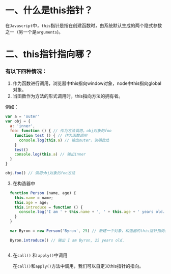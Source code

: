 # 一、什么是this指针？

在`Javascript`中，`this`指针是指在创建函数时，由系统默认生成的两个隐式参数之一（另一个是`arguments`)。

# 二、this指针指向哪？
### 有以下四种情况：

1. 作为函数进行调用，浏览器中this指向window对象，node中this指向global对象。
2. 当函数作为方法的形式调用时，this指向方法的拥有者。

例如：
```javascript
var a = 'outer'
var obj = {
  a: 'inner',
  foo: function () { // 作为方法调用，obj对象的foo
    function test () { // 作为函数调用
      console.log(this.a) // 输出outer，说明此处
    }
    test()
    console.log(this.a) // 输出inner
  }
}

obj.foo() // 调用obj对象的foo方法

```
3. 在构造器中

```javascript
  function Person (name, age) {
    this.name = name;
    this.age = age;
    this.introduce = function () {
      console.log('I am ' + this.name + ', ' + this.age + ' years old.')
    }
  }
  
  var Byron = new Person('Byron', 25) // 新建一个对象，构造器的this指针指向该对象。Person作为类，Byron作为实例。
  
  Byron.introduce() // 输出 I am Byron, 25 years old.
  
```

4. 在`call()` 和 `apply()`中调用

    在`call()`和`apply()`方法中调用，我们可以自定义this指针的指向。
